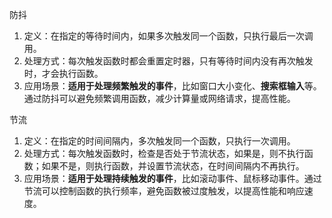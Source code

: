 防抖
1. 定义：在指定的等待时间内，如果多次触发同一个函数，只执行最后一次调用。
2. 处理方式：每次触发函数时都会重置定时器，只有等待时间内没有再次触发时，才会执行函数。
3. 应用场景：**适用于处理频繁触发的事件**，比如窗口大小变化、**搜索框输入**等。
通过防抖可以避免频繁调用函数，减少计算量或网络请求，提高性能。

节流
1. 定义：在指定的时间间隔内，多次触发同一个函数，只执行一次调用。
2. 处理方式：每次触发函数时，检查是否处于节流状态，如果是，则不执行函数；如果不是，则执行函数，并设置节流状态，在时间间隔内不再执行。
3. 应用场景：**适用于处理持续触发的事件**，比如滚动事件、鼠标移动事件。通过节流可以控制函数的执行频率，避免函数被过度触发，以提高性能和响应速度。

